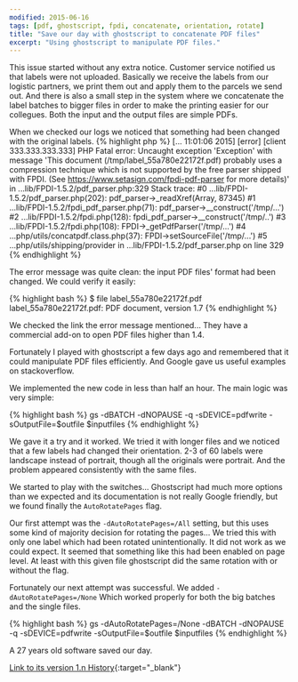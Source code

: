 ```yaml
---
modified: 2015-06-16
tags: [pdf, ghostscript, fpdi, concatenate, orientation, rotate]
title: "Save our day with ghostscript to concatenate PDF files"
excerpt: "Using ghostscript to manipulate PDF files."
---
```

This issue started without any extra notice.
Customer service notified us that labels were not uploaded.
Basically we receive the labels from our logistic partners, we print them out and apply them to the parcels we send out.
And there is also a small step in the system where we concatenate the label batches to bigger files in order to make
the printing easier for our collegues.
Both the input and the output files are simple PDFs.

When we checked our logs we noticed that something had been changed with the original labels.
{% highlight php %}
[... 11:01:06 2015] [error] [client 333.333.333.333] PHP Fatal error:
Uncaught exception 'Exception' with message 'This document (/tmp/label_55a780e22172f.pdf) probably uses a compression technique which is not supported by the free parser shipped with FPDI. (See https://www.setasign.com/fpdi-pdf-parser for more details)' in
...lib/FPDI-1.5.2/pdf_parser.php:329
Stack trace:
#0 ...lib/FPDI-1.5.2/pdf_parser.php(202): pdf_parser->_readXref(Array, 87345)
#1 ...lib/FPDI-1.5.2/fpdi_pdf_parser.php(71): pdf_parser->__construct('/tmp/...')
#2 ...lib/FPDI-1.5.2/fpdi.php(128): fpdi_pdf_parser->__construct('/tmp/..')
#3 ...lib/FPDI-1.5.2/fpdi.php(108): FPDI->_getPdfParser('/tmp/...')
#4 ...php/utils/concatpdf.class.php(37): FPDI->setSourceFile('/tmp/...')
#5 ...php/utils/shipping/provider in ...lib/FPDI-1.5.2/pdf_parser.php on line 329
{% endhighlight %}

The error message was quite clean: the input PDF files' format had been changed.
We could verify it easily:

{% highlight bash %}
$ file label_55a780e22172f.pdf
label_55a780e22172f.pdf: PDF document, version 1.7
{% endhighlight %}

We checked the link the error message mentioned...
They have a commercial add-on to open PDF files higher than 1.4.

Fortunately I played with ghostscript a few days ago and remembered that it could manipulate PDF files efficiently.
And Google gave us useful examples on stackoverflow.

We implemented the new code in less than half an hour. The main logic was very simple:

{% highlight bash %}
gs -dBATCH -dNOPAUSE -q -sDEVICE=pdfwrite -sOutputFile=$outfile $inputfiles
{% endhighlight %}

We gave it a try and it worked.
We tried it with longer files and we noticed that a few labels had changed their orientation.
2-3 of 60 labels were landscape instead of portrait, though all the originals were portrait.
And the problem appeared consistently with the same files.

We started to play with the switches... Ghostscript had much more options than we expected and its documentation is not really
Google friendly, but we found finally the `AutoRotatePages` flag.

Our first attempt was the `-dAutoRotatePages=/All` setting, but this uses some kind of majority decision for rotating the pages...
We tried this with only one label which had been rotated unintentionally.
It did not work as we could expect.
It seemed that something like this had been enabled on page level.
At least with this given file ghostscript did the same rotation with or without the flag.

Fortunately our next attempt was successful.
We added `-dAutoRotatePages=/None`
Which worked properly for both the big batches and the single files.

{% highlight bash %}
gs -dAutoRotatePages=/None -dBATCH -dNOPAUSE -q -sDEVICE=pdfwrite -sOutputFile=$outfile $inputfiles
{% endhighlight %}

A 27 years old software saved our day.

[Link to its version 1.n History](http://ghostscript.com/doc/current/History1.htm#Version1.0){:target="_blank"}
